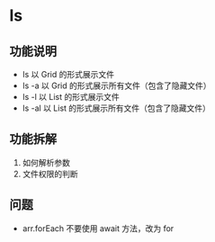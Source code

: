 # ls

## 功能说明
* ls      以 Grid 的形式展示文件
* ls -a   以 Grid 的形式展示所有文件（包含了隐藏文件）
* ls -l   以 List 的形式展示文件
* ls -al  以 List 的形式展示所有文件（包含了隐藏文件）

## 功能拆解
1. 如何解析参数
2. 文件权限的判断


## 问题
* arr.forEach 不要使用 await 方法，改为 for